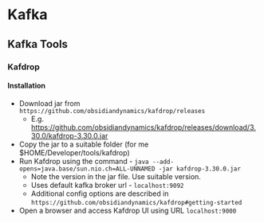 # Kafka

## Kafka Tools
 
### Kafdrop

#### Installation

* Download jar from `https://github.com/obsidiandynamics/kafdrop/releases`
  * E.g. https://github.com/obsidiandynamics/kafdrop/releases/download/3.30.0/kafdrop-3.30.0.jar
* Copy the jar to a suitable folder (for me $HOME/Developer/tools/kafdrop)
* Run Kafdrop using the command - `java --add-opens=java.base/sun.nio.ch=ALL-UNNAMED -jar kafdrop-3.30.0.jar`
  * Note the version in the jar file. Use suitable version.
  * Uses default kafka broker url - `localhost:9092`
  * Additional config options are described in `https://github.com/obsidiandynamics/kafdrop#getting-started`
* Open a browser and access Kafdrop UI using URL `localhost:9000`
